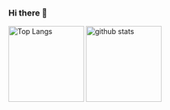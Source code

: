 ### Hi there 👋

<p align="left"> 
  <img alt="Top Langs" height="150px" src="https://github-readme-stats.vercel.app/api/top-langs/?username=tatsurou9003&layout=compact&count_private=true&show_icons=true&theme=vue" />
  <img alt="github stats" height="150px" src="https://github-readme-stats.vercel.app/api?username=tatsurou9003&count_private=true&show_icons=true&show_icons=true&theme=vue" />
</p>
